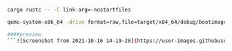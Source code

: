 ```bash
cargo rustc -- -C link-arg=-nostartfiles
```

```bash
qemu-system-x86_64 -drive format=raw,file=target/x84_64/debug/bootimage-operating_system.bin

####preview
```![Screenshot from 2021-10-16 14-19-28](https://user-images.githubusercontent.com/2477646/137583712-44261ea8-15b4-4518-bf90-21589bcfc998.png)
